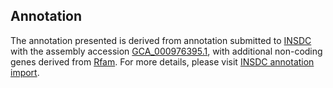 

Annotation
----------

The annotation presented is derived from annotation submitted to
[INSDC](http://www.insdc.org) with the assembly accession
[GCA\_000976395.1](http://www.ebi.ac.uk/ena/data/view/GCA_000976395.1),
with additional non-coding genes derived from
[Rfam](http://rfam.xfam.org/). For more details, please visit [INSDC
annotation
import](http://ensemblgenomes.org/info/data/insdc_annotation).
